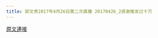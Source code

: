 ```yaml
---
title: 郭文贵2017年4月26日第二次直播 20170426_2感谢推友过十万
---
```


[原文連接](https://gnews.org/ThreadView/53483722)


